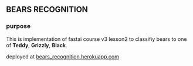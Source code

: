 ## BEARS RECOGNITION
### purpose
This is implementation of fastai course v3 lesson2 to classifiy bears to one of **Teddy**, **Grizzly**, **Black**.

deployed at [bears_recognition.herokuapp.com](https://bears_recognition.herokuapp.com)
